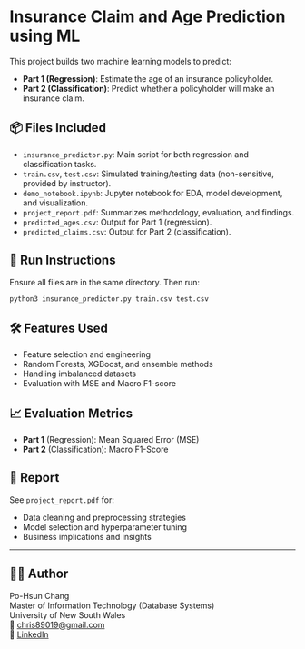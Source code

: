 # Insurance Claim and Age Prediction using ML

This project builds two machine learning models to predict:

- **Part 1 (Regression)**: Estimate the age of an insurance policyholder.
- **Part 2 (Classification)**: Predict whether a policyholder will make an insurance claim.

## 📦 Files Included

- `insurance_predictor.py`: Main script for both regression and classification tasks.
- `train.csv`, `test.csv`: Simulated training/testing data (non-sensitive, provided by instructor).
- `demo_notebook.ipynb`: Jupyter notebook for EDA, model development, and visualization.
- `project_report.pdf`: Summarizes methodology, evaluation, and findings.
- `predicted_ages.csv`: Output for Part 1 (regression).
- `predicted_claims.csv`: Output for Part 2 (classification).

## 🚀 Run Instructions

Ensure all files are in the same directory. Then run:

```bash
python3 insurance_predictor.py train.csv test.csv
```

## 🛠️ Features Used

- Feature selection and engineering
- Random Forests, XGBoost, and ensemble methods
- Handling imbalanced datasets
- Evaluation with MSE and Macro F1-score

## 📈 Evaluation Metrics

- **Part 1** (Regression): Mean Squared Error (MSE)
- **Part 2** (Classification): Macro F1-Score

## 📄 Report

See `project_report.pdf` for:

- Data cleaning and preprocessing strategies
- Model selection and hyperparameter tuning
- Business implications and insights

---

## 👨‍💻 Author

Po-Hsun Chang  
Master of Information Technology (Database Systems)  
University of New South Wales  
📧 chris89019@gmail.com  
🔗 [LinkedIn](https://linkedin.com/in/pohsunchang)
